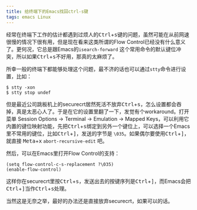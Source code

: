 ```yaml
---
title: 给终端下的Emacs找回ctrl-s键
tags: emacs Linux
---
```


经常在终端下工作的估计都遇到过烦人的<kbd>Ctrl</kbd>+<kbd>s</kbd>键的问题，虽然可能在从前网速很慢的情况下很有用，但是现在看来这类所谓的Flow Control已经没有什么意义了。更何况，它总是跟Emacs的`isearch-forward` 这个常用命令的默认键位冲突，所以如果<kbd>Ctrl</kbd>+<kbd>s</kbd>不好用，那真的太麻烦了。

所幸一般的终端下都能够处理这个问题，最不济的话也可以通过`stty`命令进行设置，比如：

    $ stty -xon
    $ stty stop undef

但是最近公司跳板机上的securecrt居然死活不放弃<kbd>Ctrl</kbd>+<kbd>s</kbd>，怎么设置都会吞掉，真是太恶心人了。于是在它的设置里翻了一下，发觉有个workaround。打开菜单 Session Options → Terminal → Emulation → Mapped Keys，可以利用它内置的键位映射功能，先把<kbd>Ctrl</kbd>+<kbd>s</kbd>绑定到另外一个键位上，可以选择一个Emacs里不常用的键位，比如<kbd>Ctrl</kbd>+<kbd>]</kbd>，发送的字节是 `\035`。如果偶尔要使用<kbd>Ctrl</kbd>+<kbd>]</kbd>，就直接 <kbd>Meta</kbd>+<kbd>x</kbd> `abort-recursive-edit` 吧。

然后，可以在Emacs里打开Flow Control的支持：

    (setq flow-control-c-s-replacement ?\035)
    (enable-flow-control)

这样你在securecrt里按<kbd>Ctrl</kbd>+<kbd>s</kbd>，发送出去的按键序列是<kbd>Ctrl</kbd>+<kbd>]</kbd>，而Emacs会把<kbd>Ctrl</kbd>+<kbd>]</kbd>当作<kbd>Ctrl</kbd>+<kbd>s</kbd>处理。

当然这是无奈之举，最好的办法还是直接放弃securecrt，如果可以的话。
